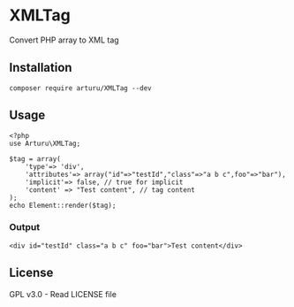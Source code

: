 # XMLTag
Convert PHP array to XML tag

## Installation

```
composer require arturu/XMLTag --dev
```

## Usage

```
<?php
use Arturu\XMLTag;

$tag = array(
    'type'=> 'div',
    'attributes'=> array("id"=>"testId","class"=>"a b c",foo"=>"bar"),
    'implicit'=> false, // true for implicit
    'content' => "Test content", // tag content
);
echo Element::render($tag);
```
### Output
```
<div id="testId" class="a b c" foo="bar">Test content</div>
```

## License
GPL v3.0 - Read LICENSE file